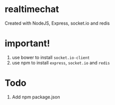 # realtimechat

Created with NodeJS, Express, socket.io and redis


# important!

1. use bower to install `socket.io-client`
2. use npm to install `express`, `socket.io` and `redis`


# Todo

1. Add npm package.json

